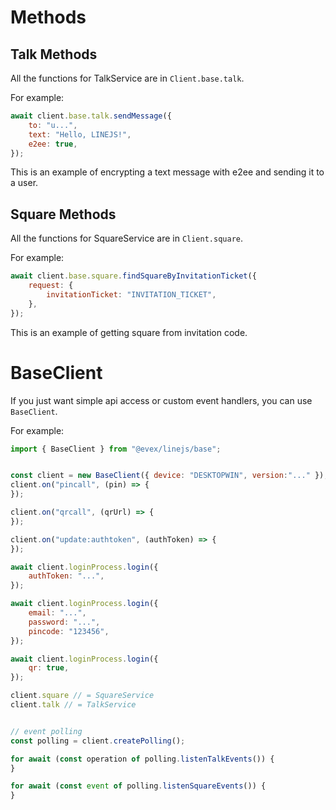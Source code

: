 # Methods

## Talk Methods

All the functions for TalkService are in `Client.base.talk`.

For example:

```js
await client.base.talk.sendMessage({
    to: "u...",
    text: "Hello, LINEJS!",
    e2ee: true,
});
```

This is an example of encrypting a text message with e2ee and sending it to a
user.

## Square Methods

All the functions for SquareService are in `Client.square`.

For example:

```js
await client.base.square.findSquareByInvitationTicket({
    request: {
        invitationTicket: "INVITATION_TICKET",
    },
});
```

This is an example of getting square from invitation code.

# BaseClient

If you just want simple api access or custom event handlers, you can use `BaseClient`.

For example:

```js
import { BaseClient } from "@evex/linejs/base";


const client = new BaseClient({ device: "DESKTOPWIN", version:"..." });
client.on("pincall", (pin) => {
});

client.on("qrcall", (qrUrl) => {
});

client.on("update:authtoken", (authToken) => {
});

await client.loginProcess.login({
	authToken: "...",
});

await client.loginProcess.login({
	email: "...",
	password: "...",
	pincode: "123456",
});

await client.loginProcess.login({
	qr: true,
});

client.square // = SquareService
client.talk // = TalkService


// event polling
const polling = client.createPolling();

for await (const operation of polling.listenTalkEvents()) {
}

for await (const event of polling.listenSquareEvents()) {
}
```